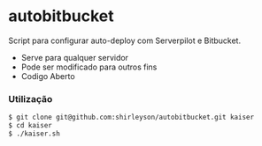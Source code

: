 # autobitbucket

Script para configurar auto-deploy com Serverpilot e Bitbucket.

  - Serve para qualquer servidor
  - Pode ser modificado para outros fins
  - Codigo Aberto



### Utilização

```sh
$ git clone git@github.com:shirleyson/autobitbucket.git kaiser
$ cd kaiser
$ ./kaiser.sh
```


